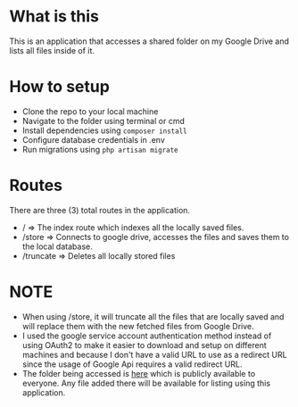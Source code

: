 # What is this
This is an application that accesses a shared folder on my Google Drive and lists all files inside of it.

# How to setup
- Clone the repo to your local machine
- Navigate to the folder using terminal or cmd
- Install dependencies using `composer install`
- Configure database credentials in .env
- Run migrations using `php artisan migrate`

# Routes
There are three (3) total routes in the application.
- / => The index route which indexes all the locally saved files.
- /store => Connects to google drive, accesses the files and saves them to the local database.
- /truncate => Deletes all locally stored files

# NOTE
- When using /store, it will truncate all the files that are locally saved and will replace them with the new fetched files from Google Drive.
- I used the google service account authentication method instead of using OAuth2 to make it easier to download and setup on different machines and because I don't have a valid URL to use as a redirect URL since the usage of Google Api requires a valid redirect URL.
- The folder being accessed is [here](https://drive.google.com/drive/folders/12ezEA9Pt9wIEJlRZi7TyI9kPC-Htlcq_) which is publicly available to everyone. Any file added there will be available for listing using this application.
